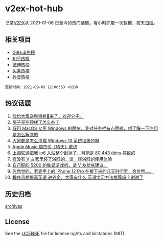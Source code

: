 # v2ex-hot-hub

 记录[V2EX](https://www.v2ex.com/)从 2021-01-06 日至今的热门话题。每小时抓取一次数据，按天[归档](archives)。
 
 ## 相关项目

- [GitHub热榜](https://github.com/lonnyzhang423/github-hot-hub)
- [知乎热榜](https://github.com/lonnyzhang423/zhihu-hot-hub)
- [微博热榜](https://github.com/lonnyzhang423/weibo-hot-hub)
- [头条热榜](https://github.com/lonnyzhang423/toutiao-hot-hub)
- [抖音热榜](https://github.com/lonnyzhang423/douyin-hot-hub)


 `更新时间：2021-09-09 12:06:53 +0800`

## 热议话题

1. [我给大家送猕猴桃🥝来了，欢迎分子。](https://www.v2ex.com/t/800684)
1. [房子买在顶楼了怎么办？](https://www.v2ex.com/t/800611)
1. [既用 MacOS 又用 Windows 的朋友，我对任务栏有点困惑，想了解一下你们是怎么解决的](https://www.v2ex.com/t/800648)
1. [大家都是怎么清理 Windows 10 系统垃圾的啊](https://www.v2ex.com/t/800625)
1. [Apple Music 周杰伦《晴天》歌词](https://www.v2ex.com/t/800720)
1. [上海联通把我 ip6 入站整个封掉了，可能是 80 443 ddns 导致的](https://www.v2ex.com/t/800638)
1. [有没有 V 友家里装了浴缸的，谈一谈浴缸的使用体验](https://www.v2ex.com/t/800630)
1. [自己配的 5200 的集显游戏机，请 V 友给些建议。](https://www.v2ex.com/t/800708)
1. [忽然觉的，老婆手上的 iPhone 12 Pro 在接下来的几天时间里，会忽然。。。](https://www.v2ex.com/t/800696)
1. [程序员想提高英语 进外企，大家有什么 英语学习方法推荐吗？谢谢了](https://www.v2ex.com/t/800746)

## 历史归档

[archives](archives)

## License

See the [LICENSE](LICENSE) file for license rights and limitations (MIT).
